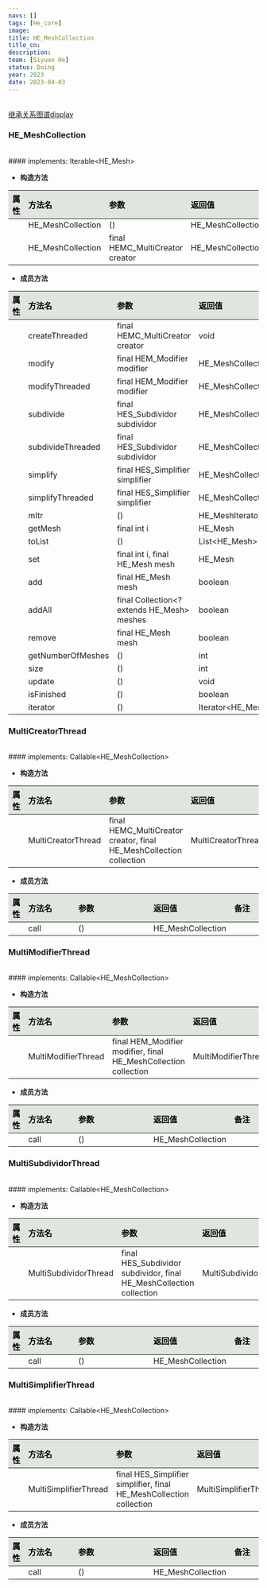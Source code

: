 ```yaml
---
navs: []
tags: [He_core]
image:
title: HE_MeshCollection
title_cn:
description: 
team: [Siyuan He]
status: Doing
year: 2023
date: 2023-04-03
---
```

<style>
table th:first-of-type {
width:5%;
}
table th:nth-of-type(2) {
width:20%;
}
table th:nth-of-type(3) {
width:30%;
}
table th:nth-of-type(4) {
width:30%;
}
table th:nth-of-type(5) {
width:8cm;
}
table th {
color: rgba(0,0,0)!important;
font-weight: bold; /*加粗*/
/* text-align: center !important; 内容居中，加上 !important 避免被 Markdown 样式覆盖 */
background: rgba(224,229,223,10)!important; /*背景色*/
}
</style>
            

<br>
<a href="/display/hemesh" onclick="saveReferrer()">继承关系图谱display</a>
<script>
function saveReferrer() {
  var referrer ='HE_MeshCollection';
  localStorage.setItem('referrer', referrer);
}
</script>

<br>

### HE_MeshCollection

<br>
#### implements:  Iterable&lt;HE_Mesh&gt;
<br>


- **构造方法**

| 属性   | 方法名               | 参数                              | 返回值               | 备注   |
|:-----|:------------------|:--------------------------------|:------------------|:-----|
|      | HE_MeshCollection | ()                              | HE_MeshCollection |      |
|      | HE_MeshCollection | final HEMC_MultiCreator creator | HE_MeshCollection |      |

- **成员方法**

| 属性   | 方法名               | 参数                                         | 返回值                     | 备注   |
|:-----|:------------------|:-------------------------------------------|:------------------------|:-----|
|      | createThreaded    | final HEMC_MultiCreator creator            | void                    |      |
|      | modify            | final HEM_Modifier modifier                | HE_MeshCollection       |      |
|      | modifyThreaded    | final HEM_Modifier modifier                | HE_MeshCollection       |      |
|      | subdivide         | final HES_Subdividor subdividor            | HE_MeshCollection       |      |
|      | subdivideThreaded | final HES_Subdividor subdividor            | HE_MeshCollection       |      |
|      | simplify          | final HES_Simplifier simplifier            | HE_MeshCollection       |      |
|      | simplifyThreaded  | final HES_Simplifier simplifier            | HE_MeshCollection       |      |
|      | mItr              | ()                                         | HE_MeshIterator         |      |
|      | getMesh           | final int i                                | HE_Mesh                 |      |
|      | toList            | ()                                         | List&lt;HE_Mesh&gt;     |      |
|      | set               | final int i, final HE_Mesh mesh            | HE_Mesh                 |      |
|      | add               | final HE_Mesh mesh                         | boolean                 |      |
|      | addAll            | final Collection<? extends HE_Mesh> meshes | boolean                 |      |
|      | remove            | final HE_Mesh mesh                         | boolean                 |      |
|      | getNumberOfMeshes | ()                                         | int                     |      |
|      | size              | ()                                         | int                     |      |
|      | update            | ()                                         | void                    |      |
|      | isFinished        | ()                                         | boolean                 |      |
|      | iterator          | ()                                         | Iterator&lt;HE_Mesh&gt; |      |

### MultiCreatorThread

<br>
#### implements:  Callable&lt;HE_MeshCollection&gt;
<br>


- **构造方法**

| 属性   | 方法名                | 参数                                                                  | 返回值                | 备注   |
|:-----|:-------------------|:--------------------------------------------------------------------|:-------------------|:-----|
|      | MultiCreatorThread | final HEMC_MultiCreator creator, final HE_MeshCollection collection | MultiCreatorThread |      |

- **成员方法**

| 属性   | 方法名   | 参数   | 返回值               | 备注   |
|:-----|:------|:-----|:------------------|:-----|
|      | call  | ()   | HE_MeshCollection |      |

### MultiModifierThread

<br>
#### implements:  Callable&lt;HE_MeshCollection&gt;
<br>


- **构造方法**

| 属性   | 方法名                 | 参数                                                              | 返回值                 | 备注   |
|:-----|:--------------------|:----------------------------------------------------------------|:--------------------|:-----|
|      | MultiModifierThread | final HEM_Modifier modifier, final HE_MeshCollection collection | MultiModifierThread |      |

- **成员方法**

| 属性   | 方法名   | 参数   | 返回值               | 备注   |
|:-----|:------|:-----|:------------------|:-----|
|      | call  | ()   | HE_MeshCollection |      |

### MultiSubdividorThread

<br>
#### implements:  Callable&lt;HE_MeshCollection&gt;
<br>


- **构造方法**

| 属性   | 方法名                   | 参数                                                                  | 返回值                   | 备注   |
|:-----|:----------------------|:--------------------------------------------------------------------|:----------------------|:-----|
|      | MultiSubdividorThread | final HES_Subdividor subdividor, final HE_MeshCollection collection | MultiSubdividorThread |      |

- **成员方法**

| 属性   | 方法名   | 参数   | 返回值               | 备注   |
|:-----|:------|:-----|:------------------|:-----|
|      | call  | ()   | HE_MeshCollection |      |

### MultiSimplifierThread

<br>
#### implements:  Callable&lt;HE_MeshCollection&gt;
<br>


- **构造方法**

| 属性   | 方法名                   | 参数                                                                  | 返回值                   | 备注   |
|:-----|:----------------------|:--------------------------------------------------------------------|:----------------------|:-----|
|      | MultiSimplifierThread | final HES_Simplifier simplifier, final HE_MeshCollection collection | MultiSimplifierThread |      |

- **成员方法**

| 属性   | 方法名   | 参数   | 返回值               | 备注   |
|:-----|:------|:-----|:------------------|:-----|
|      | call  | ()   | HE_MeshCollection |      |